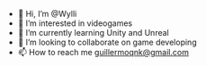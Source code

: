 - 👋 Hi, I’m @Wylli
- 👀 I’m interested in videogames
- 🌱 I’m currently learning Unity and Unreal
- 💞️ I’m looking to collaborate on game developing
- 📫 How to reach me guillermoqnk@gmail.com
